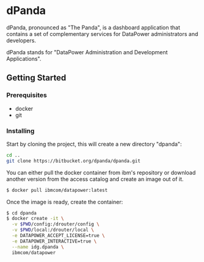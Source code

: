 # dPanda
dPanda, pronounced as "The Panda", is a dashboard application that contains a set of complementary services for DataPower administrators and developers.

dPanda stands for "DataPower Administration and Development Applications".

## Getting Started

### Prerequisites
- docker
- git

### Installing
Start by cloning the project, this will create a new directory "dpanda":
```sh
cd ..
git clone https://bitbucket.org/dpanda/dpanda.git
```

You can either pull the docker container from ibm's repository or download another version from the access catalog and create an image out of it.
```sh
$ docker pull ibmcom/datapower:latest
```

Once the image is ready, create the container:
```sh
$ cd dpanda
$ docker create -it \
  -v $PWD/config:/drouter/config \
  -v $PWD/local:/drouter/local \
  -e DATAPOWER_ACCEPT_LICENSE=true \
  -e DATAPOWER_INTERACTIVE=true \
  --name idg.dpanda \
  ibmcom/datapower
```